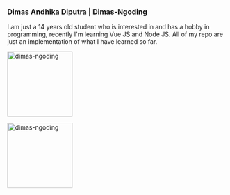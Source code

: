 ### **Dimas Andhika Diputra | Dimas-Ngoding**

I am just a 14 years old student who is interested in and has a hobby in programming, recently I'm learning Vue JS and Node JS. All of my repo are just an implementation of what I have learned so far.

<p align="center">
  <p>
    <img height="150" align="center" src="https://github-readme-stats.vercel.app/api?username=dimas-ngoding&show_icons=true&include_all_commits=true&count_private=true&theme=radical" alt="dimas-ngoding" />
  </p>
  <p>
    <img height="150" align="center" src="https://github-readme-stats.vercel.app/api/top-langs/?username=dimas-ngoding&layout=compact&show_icons=true&theme=radical&langs_count=10&https://github.com/dimas-ngoding/github-readme-stats" alt="dimas-ngoding" />
  </p>
</p>
